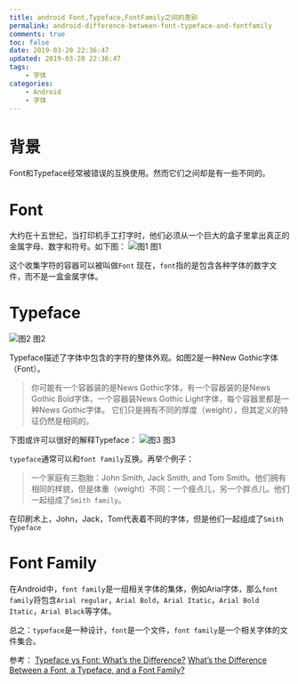 ```yaml
---
title: android Font,Typeface,FontFamily之间的差别
permalink: android-difference-between-font-typeface-and-fontfamily
comments: true
toc: false
date: 2019-03-20 22:36:47
updated: 2019-03-20 22:36:47
tags:
    - 字体
categories:
    - Android
    - 字体
---
```


# 背景
Font和Typeface经常被错误的互换使用。然而它们之间却是有一些不同的。
# Font
大约在十五世纪，当打印机手工打字时，他们必须从一个巨大的盒子里拿出真正的金属字母、数字和符号。如下图：
![图1](https://mindgruve.com/wp/wp-content/uploads/2013/05/xmetal-font-box.jpg.pagespeed.ic.KY10H3va6i.webp)
图1

这个收集字符的容器可以被叫做`Font`
现在，`font`指的是包含各种字体的数字文件，而不是一盒金属字体。
<!-- more -->

# Typeface
![图2](https://mindgruve.com/wp/wp-content/uploads/2013/05/xnews-gothic-2.png.pagespeed.ic.MInj5TZxF_.webp)
图2

Typeface描述了字体中包含的字符的整体外观。如图2是一种New Gothic字体（Font）。
> 你可能有一个容器装的是News Gothic字体，有一个容器装的是News Gothic Bold字体，一个容器装News Gothic Light字体，每个容器里都是一种News Gothic字体。
它们只是拥有不同的厚度（weight），但其定义的特征仍然是相同的。

下图或许可以很好的解释Typeface：
![图3](https://mindgruve.com/wp/wp-content/uploads/2013/05/xsmith-font-family-2.png.pagespeed.ic.Nr7dxeCJM0.webp)
图3

`typeface`通常可以和`font family`互换。再举个例子：
> 一个家庭有三胞胎：John Smith, Jack Smith, and Tom Smith。他们拥有相同的样貌，但是体重（weight）不同：一个瘦点儿，另一个胖点儿。他们一起组成了`Smith family`。

在印刷术上，John，Jack，Tom代表着不同的字体，但是他们一起组成了`Smith Typeface`

# Font Family
在Android中，`font family`是一组相关字体的集体，例如Arial字体，那么`font family`将包含`Arial regular`，`Arial Bold`，`Arial Itatic`，`Arial Bold Itatic`，`Arial Black`等字体。

总之：`typeface`是一种设计，`font`是一个文件，`font family`是一个相关字体的文件集合。


参考：
[Typeface vs Font: What’s the Difference?](https://mindgruve.com/blog/advertising/typeface-vs-font-what-is-the-difference)
[What’s the Difference Between a Font, a Typeface, and a Font Family?](https://www.howtogeek.com/325644/whats-the-difference-between-a-font-a-typeface-and-a-font-family/)